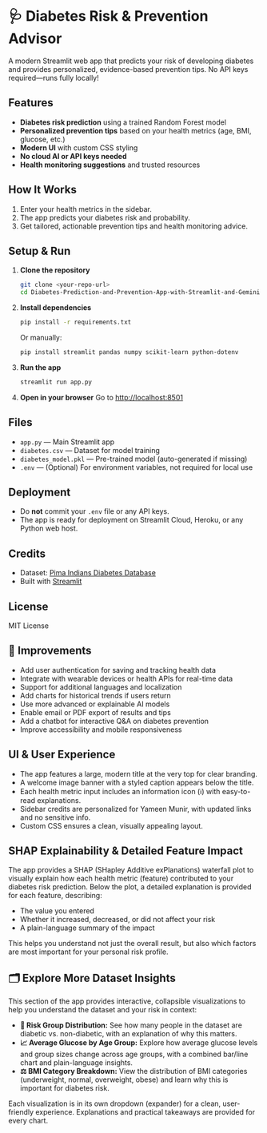 # 🩺 Diabetes Risk & Prevention Advisor

A modern Streamlit web app that predicts your risk of developing diabetes and provides personalized, evidence-based prevention tips. No API keys required—runs fully locally!

## Features
- **Diabetes risk prediction** using a trained Random Forest model
- **Personalized prevention tips** based on your health metrics (age, BMI, glucose, etc.)
- **Modern UI** with custom CSS styling
- **No cloud AI or API keys needed**
- **Health monitoring suggestions** and trusted resources

## How It Works
1. Enter your health metrics in the sidebar.
2. The app predicts your diabetes risk and probability.
3. Get tailored, actionable prevention tips and health monitoring advice.

## Setup & Run
1. **Clone the repository**
   ```bash
   git clone <your-repo-url>
   cd Diabetes-Prediction-and-Prevention-App-with-Streamlit-and-Gemini-AI
   ```
2. **Install dependencies**
   ```bash
   pip install -r requirements.txt
   ```
   Or manually:
   ```bash
   pip install streamlit pandas numpy scikit-learn python-dotenv
   ```
3. **Run the app**
   ```bash
   streamlit run app.py
   ```
4. **Open in your browser**
   Go to [http://localhost:8501](http://localhost:8501)

## Files
- `app.py` — Main Streamlit app
- `diabetes.csv` — Dataset for model training
- `diabetes_model.pkl` — Pre-trained model (auto-generated if missing)
- `.env` — (Optional) For environment variables, not required for local use

## Deployment
- Do **not** commit your `.env` file or any API keys.
- The app is ready for deployment on Streamlit Cloud, Heroku, or any Python web host.

## Credits
- Dataset: [Pima Indians Diabetes Database](https://www.kaggle.com/datasets/uciml/pima-indians-diabetes-database)
- Built with [Streamlit](https://streamlit.io/)

## License
MIT License

## 🚀 Improvements
- Add user authentication for saving and tracking health data
- Integrate with wearable devices or health APIs for real-time data
- Support for additional languages and localization
- Add charts for historical trends if users return
- Use more advanced or explainable AI models
- Enable email or PDF export of results and tips
- Add a chatbot for interactive Q&A on diabetes prevention
- Improve accessibility and mobile responsiveness

## UI & User Experience
- The app features a large, modern title at the very top for clear branding.
- A welcome image banner with a styled caption appears below the title.
- Each health metric input includes an information icon (ℹ️) with easy-to-read explanations.
- Sidebar credits are personalized for Yameen Munir, with updated links and no sensitive info.
- Custom CSS ensures a clean, visually appealing layout.

## SHAP Explainability & Detailed Feature Impact

The app provides a SHAP (SHapley Additive exPlanations) waterfall plot to visually explain how each health metric (feature) contributed to your diabetes risk prediction. Below the plot, a detailed explanation is provided for each feature, describing:
- The value you entered
- Whether it increased, decreased, or did not affect your risk
- A plain-language summary of the impact

This helps you understand not just the overall result, but also which factors are most important for your personal risk profile.

## 🗂️ Explore More Dataset Insights

This section of the app provides interactive, collapsible visualizations to help you understand the dataset and your risk in context:

- **🧮 Risk Group Distribution:** See how many people in the dataset are diabetic vs. non-diabetic, with an explanation of why this matters.
- **📈 Average Glucose by Age Group:** Explore how average glucose levels and group sizes change across age groups, with a combined bar/line chart and plain-language insights.
- **⚖️ BMI Category Breakdown:** View the distribution of BMI categories (underweight, normal, overweight, obese) and learn why this is important for diabetes risk.

Each visualization is in its own dropdown (expander) for a clean, user-friendly experience. Explanations and practical takeaways are provided for every chart.
